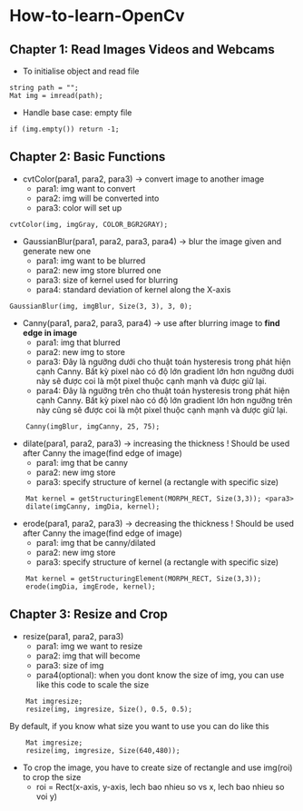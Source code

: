 # How-to-learn-OpenCv

## Chapter 1: Read Images Videos and Webcams

- To initialise object and read file 

```ç++
string path = "";
Mat img = imread(path);
```

- Handle base case: empty file

```
if (img.empty()) return -1;
```

## Chapter 2: Basic Functions

- cvtColor(para1, para2, para3) -> convert image to another image 
	- para1: img want to convert
	- para2: img will be converted into
	- para3: color will set up
```
cvtColor(img, imgGray, COLOR_BGR2GRAY);
```

- GaussianBlur(para1, para2, para3, para4) -> blur the image given and generate new one
	- para1: img want to be blurred
	- para2: new img store blurred one
	- para3: size of kernel used for blurring
	- para4: standard deviation of kernel along the X-axis

```
GaussianBlur(img, imgBlur, Size(3, 3), 3, 0);
```

- Canny(para1, para2, para3, para4) -> use after blurring image to <strong>find edge in image</strong>
	- para1: img that blurred
	- para2: new img to store 
	- para3: Đây là ngưỡng dưới cho thuật toán hysteresis trong phát hiện cạnh Canny. Bất kỳ pixel nào có độ lớn gradient lớn hơn ngưỡng dưới này sẽ được coi là một pixel thuộc cạnh mạnh và được giữ lại.
	- para4: Đây là ngưỡng trên cho thuật toán hysteresis trong phát hiện cạnh Canny. Bất kỳ pixel nào có độ lớn gradient lớn hơn ngưỡng trên này cũng sẽ được coi là một pixel thuộc cạnh mạnh và được giữ lại.

```
	Canny(imgBlur, imgCanny, 25, 75);
```


- dilate(para1, para2, para3) -> increasing the thickness
! Should be used after Canny the image(find edge of image)
	- para1: img that be canny
	- para2: new img store
	- para3: specify structure of kernel (a rectangle with specific size)
```
	Mat kernel = getStructuringElement(MORPH_RECT, Size(3,3)); <para3>
	dilate(imgCanny, imgDia, kernel);
```
- erode(para1, para2, para3) -> decreasing the thickness 
! Should be used after Canny the image(find edge of image)
	- para1: img that be canny/dilated
	- para2: new img store
	- para3: specify structure of kernel (a rectangle with specific size)
```
	Mat kernel = getStructuringElement(MORPH_RECT, Size(3,3));
	erode(imgDia, imgErode, kernel);
```

## Chapter 3: Resize and Crop

- resize(para1, para2, para3)
 	- para1: img we want to resize
	- para2: img that will become
	- para3: size of img 
	- para4(optional): when you dont know the size of img, you can use like this code to scale the size
```
	Mat imgresize;
	resize(img, imgresize, Size(), 0.5, 0.5);
```
By default, if you know what size you want to use you can do like this
```
	Mat imgresize;
	resize(img, imgresize, Size(640,480));
```

- To crop the image, you have to create size of rectangle and use img(roi) to crop the size
	- roi = Rect(x-axis, y-axis, lech bao nhieu so vs x, lech bao nhieu so voi y)
